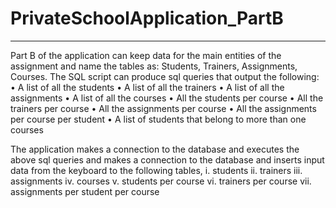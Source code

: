 # PrivateSchoolApplication_PartB

-------------------------------------------------

Part B of the application can keep data for the main entities of the assignment and name the tables as: Students, Trainers, Assignments, Courses. 
The SQL script can produce sql queries that output the following:
• A list of all the students
• A list of all the trainers
• A list of all the assignments
• A list of all the courses
• All the students per course 
• All the trainers per course 
• All the assignments per course
• All the assignments per course per student
• A list of students that belong to more than one courses 

The application makes a connection to the database and executes the above sql queries
and makes a connection to the database and inserts input data from the keyboard to the following tables,
i. students
ii. trainers
iii. assignments
iv. courses
v. students per course
vi. trainers per course
vii. assignments per student per course
